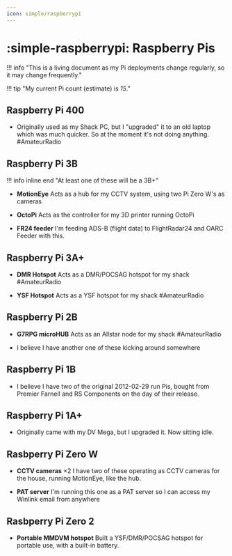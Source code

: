 ```yaml
---
icon: simple/raspberrypi
---
```


# :simple-raspberrypi: Raspberry Pis

!!! info "This is a living document as my Pi deployments change regularly, so it may change frequently."

!!! tip "My current Pi count (estimate) is _15_."

## Raspberry Pi 400

* Originally used as my Shack PC, but I "upgraded" it to an old laptop which was much quicker.  So at the moment it's not doing anything.  #AmateurRadio

## Raspberry Pi 3B

!!! info inline end "At least one of these will be a 3B+"

* **MotionEye**
  Acts as a hub for my CCTV system, using two Pi Zero W's as cameras
  
* **OctoPi**
  Acts as the controller for my 3D printer running OctoPi

* **FR24 feeder**
  I'm feeding ADS-B (flight data) to FlightRadar24 and OARC Feeder with this.

## Raspberry Pi 3A+

* **DMR Hotspot**
  Acts as a DMR/POCSAG hotspot for my shack #AmateurRadio

* **YSF Hotspot**
  Acts as a YSF hotspot for my shack #AmateurRadio

## Raspberry Pi 2B

* **G7RPG microHUB**
  Acts as an Allstar node for my shack #AmateurRadio

* I believe I have another one of these kicking around somewhere

## Raspberry Pi 1B

* I believe I have two of the original 2012-02-29 run Pis, bought from Premier Farnell and RS Components on the day of their release.

## Raspberry Pi 1A+

* Originally came with my DV Mega, but I upgraded it.  Now sitting idle.

## Rasbperry Pi Zero W

* **CCTV cameras** ×2
  I have two of these operating as CCTV cameras for the house, running MotionEye, like the hub.

* **PAT server**
  I'm running this one as a PAT server so I can access my Winlink email from anywhere

## Rasbperry Pi Zero 2

* **Portable MMDVM hotspot**
  Built a YSF/DMR/POCSAG hotspot for portable use, with a built-in battery.
